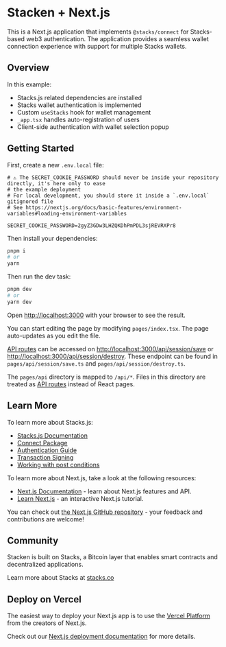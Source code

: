 # Stacken + Next.js

This is a Next.js application that implements `@stacks/connect` for Stacks-based web3 authentication.
The application provides a seamless wallet connection experience with support for multiple Stacks wallets.

## Overview

In this example:

- Stacks.js related dependencies are installed
- Stacks wallet authentication is implemented
- Custom `useStacks` hook for wallet management
- `_app.tsx` handles auto-registration of users
- Client-side authentication with wallet selection popup

## Getting Started

First, create a new `.env.local` file:

```
# ⚠️ The SECRET_COOKIE_PASSWORD should never be inside your repository directly, it's here only to ease
# the example deployment
# For local development, you should store it inside a `.env.local` gitignored file
# See https://nextjs.org/docs/basic-features/environment-variables#loading-environment-variables

SECRET_COOKIE_PASSWORD=2gyZ3GDw3LHZQKDhPmPDL3sjREVRXPr8
```

Then install your dependencies:

```bash
pnpm i
# or
yarn
```

Then run the dev task:

```bash
pnpm dev
# or
yarn dev
```

Open [http://localhost:3000](http://localhost:3000) with your browser to see the result.

You can start editing the page by modifying `pages/index.tsx`. The page auto-updates as you edit the file.

[API routes](https://nextjs.org/docs/api-routes/introduction) can be accessed
on [http://localhost:3000/api/session/save](http://localhost:3000/api/session/save)
or [http://localhost:3000/api/session/destroy](http://localhost:3000/api/session/destroy). These endpoint can be found
in `pages/api/session/save.ts` and `pages/api/session/destroy.ts`.

The `pages/api` directory is mapped to `/api/*`. Files in this directory are treated
as [API routes](https://nextjs.org/docs/api-routes/introduction) instead of React pages.

## Learn More

To learn more about Stacks.js:

- [Stacks.js Documentation](https://docs.stacks.co/stacks.js)
- [Connect Package](https://github.com/hirosystems/stacks.js/tree/main/packages/connect)
- [Authentication Guide](https://docs.stacks.co/build-apps/authentication)
- [Transaction Signing](https://docs.stacks.co/build-apps/transaction-signing)
- [Working with post conditions](https://docs.stacks.co/build-apps/transaction-signing#post-conditions)

To learn more about Next.js, take a look at the following resources:

- [Next.js Documentation](https://nextjs.org/docs) - learn about Next.js features and API.
- [Learn Next.js](https://nextjs.org/learn) - an interactive Next.js tutorial.

You can check out [the Next.js GitHub repository](https://github.com/vercel/next.js/) - your feedback and contributions
are welcome!

## Community

Stacken is built on Stacks, a Bitcoin layer that enables smart contracts and decentralized applications.

Learn more about Stacks at [stacks.co](https://www.stacks.co)

## Deploy on Vercel

The easiest way to deploy your Next.js app is to use
the [Vercel Platform](https://vercel.com/new?utm_medium=default-template&filter=next.js&utm_source=create-next-app&utm_mission=create-next-app-readme)
from the creators of Next.js.

Check out our [Next.js deployment documentation](https://nextjs.org/docs/deployment) for more details.
